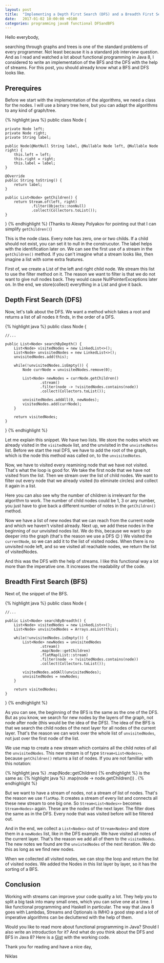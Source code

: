 ```yaml
---
layout: post
title:  "Implementing a Depth First Search (DFS) and a Breadth First Search (BFS) with Java 8 Streams"
date:   2017-01-02 10:00:00 +0100
categories: programming java8 functional DFSandBFS
---
```


Hello everybody,

searching through graphs and trees is one of the standard problems of every programmer. Not least because it is a standard job interview question.
And as I read and watched a lot about functional programming in Java 8, I considered to write an implementation of the BFS and the DFS with the help of streams.
For this post, you should already know what a BFS and DFS looks like.

## Prerequires

Before we start with the implementation of the algorithms, we need a class for the nodes.
I will use a binary tree here, but you can adapt the algorithms to any kind of graph/tree.

{% highlight java %}
public class Node {

    private Node left;
    private Node right;
    private String label;

    public Node(@NotNull String label, @Nullable Node left, @Nullable Node right) {
        this.left = left;
        this.right = right;
        this.label = label;
    }

    @Override
    public String toString() {
        return label;
    }

    public List<Node> getChildren() {
        return Stream.of(left, right)
                .filter(Objects::nonNull)
                .collect(Collectors.toList());
    }

}
{% endhighlight %}
(Thanks to Alexey Polyakov for pointing out that I can simplify `getChildren()`)

This is the node class. Every note has zero, one or two childs. If a child should not exist, you can set it to null in the construcutor.
The label helps with the identification later on.
We can see the first use of a stream in the `getChildren()` method. If you can't imagine what a stream looks like, then imagine a list with some extra features.

First of, we create a List of the left and right child node. We stream this list to use the filter method on it.
The reason we want to filter is that we do not want to give null nodes back. They would cause NullPointerExceptions later on.
In the end, we store(collect) everything in a List and give it back.

## Depth First Search (DFS)

Now, let's talk about the DFS. We want a method which takes a root and returns a list of all nodes it finds, in the order of a DFS.

{% highlight java %}
public class Node {

    //...

    public List<Node> searchByDepth() {
        List<Node> visitedNodes = new LinkedList<>();
        List<Node> unvisitedNodes = new LinkedList<>();
        unvisitedNodes.add(this);

        while(!unvisitedNodes.isEmpty()) {
            Node currNode = unvisitedNodes.remove(0);

            List<Node> newNodes = currNode.getChildren()
                    .stream()
                    .filter(node -> !visitedNodes.contains(node))
                    .collect(Collectors.toList());

            unvisitedNodes.addAll(0, newNodes);
            visitedNodes.add(currNode);
        }

        return visitedNodes;
    }

}
{% endhighlight %}


Let me explain this snippet.
We have two lists. We store the nodes which we already visited in the `visitedNode` list, and the unvisited in the `unvistedNotes` list.
Before we start the real DFS, we have to add the root of the graph, which is the node this method was called on, to the `unvisitedNotes`.

Now, we have to visited every reamining node that we have not visited. That's what the loop is good for.
We take the first node that we have not visited from the list. Then we stream over the list of child nodes.
We want to filter out every node that we already visited (to eliminate circles) and collect it again in a list.

Here you can also see why the number of children is irrelevant for the algorithm to work. The number of child nodes could be 1, 3 or any number,
you just have to give back a different number of notes in the `getChildren()` method.

Now we have a list of new nodes that we can reach from the current node and which we haven't visited already. Next up, we add these nodes in the beginning of our unvisited nodes list.
We do this, because we want to go deeper into the graph (that's the reason we use a DFS 😉 ) We visited the `currentNode`, so we can add it to the list of visited nodes.
When there is no unvisited node left, and so we visited all reachable nodes, we return the list of visitedNodes.

And this was the DFS with the help of streams. I like this functional way a lot more than the imperative one. It increases the readability of the code.

## Breadth First Search (BFS)

Next of, the snippet of the BFS.

{% highlight java %}
public class Node {

    //...

    public List<Node> searchByBreadth() {
        List<Node> visitedNodes = new LinkedList<>();
        List<Node> unvisitedNodes = Arrays.asList(this);

        while(!unvisitedNodes.isEmpty()) {
            List<Node> newNodes = unvisitedNodes
                    .stream()
                    .map(Node::getChildren)
                    .flatMap(List::stream)
                    .filter(node -> !visitedNodes.contains(node))
                    .collect(Collectors.toList());

            visitedNodes.addAll(unvisitedNodes);
            unvisitedNodes = newNodes;
        }

        return visitedNodes;
    }

}
{% endhighlight %}

As you can see, the beginning of the BFS is the same as the one of the DFS.
But as you know, we search for new nodes by the layers of the graph, not node after node (this would be the idea of the DFS). 
The idea of the BFS is that we search the child nodes of the next layer for all nodes of the current layer. 
That's the reason we can work over the whole list of `unvisitedNodes`, not just over the first node of the list.

We use map to create a new stream which contains all the child notes of all the `unvisitedNodes`. This new stream is of type `Stream<List<Nodes>>`, because `getChildren()` returns a list of nodes. If you are not familliar with this notation:

{% highlight java %}
.map(Node::getChildren)
{% endhighlight %}
is the same as:
{% highlight java %}
.map(node -> node.getChildren()) .
{% endhighlight %}

But we want to have a stream of nodes, not a stream of list of nodes. That's the reason we use `flatMap`. It creates a stream of every list and connects all these new stream to one big one. So `Stream<List<Nodes>>` becomes `Stream<Nodes>` again. 
These are the nodes of the next layer. The filter does the same as in the DFS. Every node that was visited before will be filtered out.

And in the end, we collect a `List<Nodes>` out of `Stream<Nodes>` and store them in a `newNodes` list, like in the DFS example. We have visited all notes of the current layer. 
That's the reason we add all of them to the `visitedNodes`. The new notes we found are the `unvistedNodes` of the next iteration. We do this as long as we find new nodes.

When we collected all visited nodes, we can stop the loop and return the list of visited nodes. We added the Nodes in this list layer by layer, so it has the sorting of a BFS.

## Conclusion

Working with streams can improve your code quality a lot. They help you to split a big task into many small ones, which you can solve one at a time. I like functional programming and Haskell in particular. The way that Java 8 goes with Lambdas, Streams and Optionals is IMHO a good step and a lot of imperative algorithms can be decluttered with the help of them.

Would you like to read more about functional programming in Java? Should I also write an introduction for it? And what do you think about the DFS and BFS in Java 8? Here is a [Gist][gist] with the working code.

Thank you for reading and have a nice day,

Niklas

[gist]: https://gist.github.com/NWuensche/c5d54b650620491b73a30514d3200269
